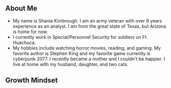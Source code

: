## About Me
* My name is Shania Kimbrough. I am an army veteran with over 8 years experience as an analyst. I am from the great state of Texas, but Arizona is home for now.
* I currently work in Special/Personnel Security for soldiers on Ft. Huachuca. 
* My hobbies include watching horror movies, reading, and gaming. My favorite author is Stephen King and my favorite game currently is cyberpunk 2077. I recently became a mother and I couldn't be happier. I live at home with my husband, daughter, and two cats. 

## Growth Mindset 
